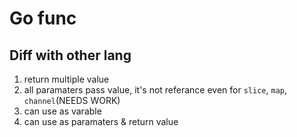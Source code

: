 # Go func

## Diff with other lang

1. return multiple value
2. all paramaters pass value, it's not referance even for `slice`, `map`, `channel`(NEEDS WORK)
3. can use as varable
4. can use as paramaters & return value

